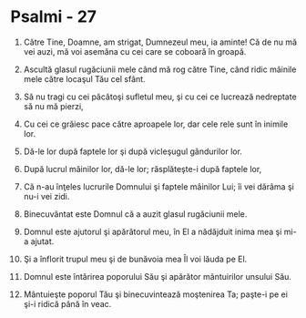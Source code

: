 # Psalmi - 27

1. Către Tine, Doamne, am strigat, Dumnezeul meu, ia aminte! Că de nu mă vei auzi, mă voi asemăna cu cei care se coboară în groapă. 

2. Ascultă glasul rugăciunii mele când mă rog către Tine, când ridic mâinile mele către locaşul Tău cel sfânt. 

3. Să nu tragi cu cei păcătoşi sufletul meu, şi cu cei ce lucrează nedreptate să nu mă pierzi, 

4. Cu cei ce grăiesc pace către aproapele lor, dar cele rele sunt în inimile lor. 

5. Dă-le lor după faptele lor şi după vicleşugul gândurilor lor. 

6. După lucrul mâinilor lor, dă-le lor; răsplăteşte-i după faptele lor, 

7. Că n-au înţeles lucrurile Domnului şi faptele mâinilor Lui; îi vei dărâma şi nu-i vei zidi. 

8. Binecuvântat este Domnul că a auzit glasul rugăciunii mele. 

9. Domnul este ajutorul şi apărătorul meu, în El a nădăjduit inima mea şi mi-a ajutat. 

10. Şi a înflorit trupul meu şi de bunăvoia mea Îl voi lăuda pe El. 

11. Domnul este întărirea poporului Său şi apărător mântuirilor unsului Său. 

12. Mântuieşte poporul Tău şi binecuvintează moştenirea Ta; paşte-i pe ei şi-i ridică până în veac. 


